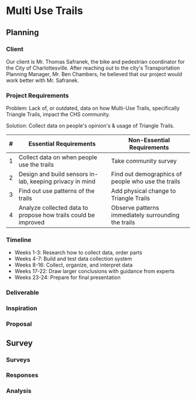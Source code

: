 # Multi Use Trails

## Planning

### Client

Our client is Mr. Thomas Safranek, the bike and pedestrian coordinator for the City of Charlottesville. After reaching out to the city's Transportation Planning Manager, Mr. Ben Chambers, he believed that our project would work better with Mr. Safranek.

### Project Requirements

Problem: Lack of, or outdated, data on how Multi-Use Trails, specifically Triangle Trails, impact the CHS community.

Solution: Collect data on people's opinion's & usage of Triangle Trails.

| # | Essential Requirements | Non-Essential Requirements |
| - | ---------------------- | -------------------------- |
| 1 | Collect data on when people use the trails | Take community survey |
| 2 | Design and build sensors in-lab, keeping privacy in mind | Find out demographics of people who use the trails |
| 3 | Find out use patterns of the trails | Add physical change to Triangle Trails |
| 4 | Analyze collected data to propose how trails could be improved | Observe patterns immediately surrounding the trails |

### Timeline

- Weeks 1-3: Research how to collect data, order parts 
- Weeks 4-7: Build and test data collection system
- Weeks 8-16: Collect, organize, and interpret data
- Weeks 17-22: Draw larger conclusions with guidance from experts
- Weeks 23-24: Prepare for final presentation

### Deliverable

### Inspiration

### Proposal

## Survey

### Surveys

### Responses

### Analysis
